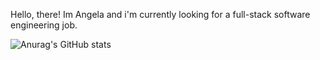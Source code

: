 Hello, there! Im Angela and i'm currently looking for a full-stack software engineering job. 

![Anurag's GitHub stats](https://github-readme-stats.vercel.app/api?username=angpace&show_icons=true&theme=highcontrast)

